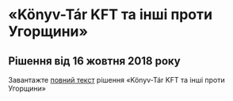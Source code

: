 # «Könyv-Tár KFT та інші проти Угорщини»

## Рішення від 16 жовтня 2018 року

Завантажте [повний текст](https://github.com/EducationalEra/hrights/tree/074987dc9b7a25cbe07b11db60eef1e48a6109fb/4/Konyv.pdf) рішення «Könyv-Tár KFT та інші проти Угорщини»

